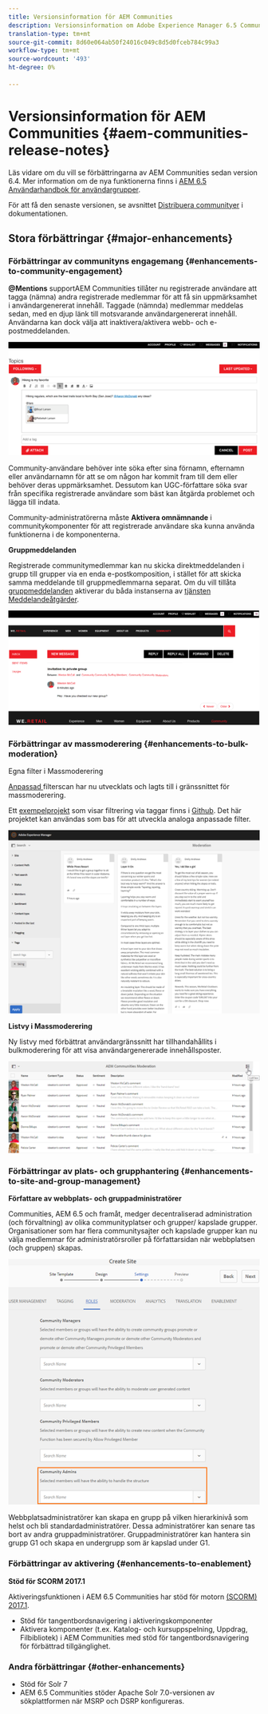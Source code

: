 ```yaml
---
title: Versionsinformation för AEM Communities
description: Versionsinformation om Adobe Experience Manager 6.5 Communities.
translation-type: tm+mt
source-git-commit: 8d60e064ab50f24016c049c8d5d0fceb784c99a3
workflow-type: tm+mt
source-wordcount: '493'
ht-degree: 0%

---
```



# Versionsinformation för AEM Communities {#aem-communities-release-notes}

Läs vidare om du vill se förbättringarna av AEM Communities sedan version 6.4. Mer information om de nya funktionerna finns i [AEM 6.5 Användarhandbok för användargrupper](https://helpx.adobe.com/experience-manager/6-4/communities/user-guide.html).

För att få den senaste versionen, se avsnittet [Distribuera communityer](https://helpx.adobe.com/in/experience-manager/6-4/help/communities/deploy-communities.html#LatestReleases) i dokumentationen.

## Stora förbättringar {#major-enhancements}

### Förbättringar av communityns engagemang {#enhancements-to-community-engagement}

**@Mentions**
supportAEM Communities tillåter nu registrerade användare att tagga (nämna) andra registrerade medlemmar för att få sin uppmärksamhet i användargenererat innehåll. Taggade (nämnda) medlemmar meddelas sedan, med en djup länk till motsvarande användargenererat innehåll. Användarna kan dock välja att inaktivera/aktivera webb- och e-postmeddelanden.

![Stöd för omnämnanden](assets/at-mentions.png)

Community-användare behöver inte söka efter sina förnamn, efternamn eller användarnamn för att se om någon har kommit fram till dem eller behöver deras uppmärksamhet. Dessutom kan UGC-författare söka svar från specifika registrerade användare som bäst kan åtgärda problemet och lägga till indata.

Community-administratörerna måste **Aktivera omnämnande** i communitykomponenter för att registrerade användare ska kunna använda funktionerna i de komponenterna.

**Gruppmeddelanden**

Registrerade communitymedlemmar kan nu skicka direktmeddelanden i grupp till grupper via en enda e-postkomposition, i stället för att skicka samma meddelande till gruppmedlemmarna separat. Om du vill tillåta [gruppmeddelanden](/help/communities/configure-messaging.md) aktiverar du båda instanserna av [tjänsten Meddelandeåtgärder](/help/communities/messaging.md#group-messaging).

![Gruppmeddelande](assets/group-messaging.png)

### Förbättringar av massmoderering {#enhancements-to-bulk-moderation}

Egna filter i Massmoderering

[Anpassad ](/help/communities/moderation.md#custom-filters) filterscan har nu utvecklats och lagts till i gränssnittet för massmoderering.

Ett [exempelprojekt](https://github.com/Adobe-Marketing-Cloud/aem-communities-extensions/tree/master/aem-communities-moderation-filter) som visar filtrering via taggar finns i [Github](https://github.com/Adobe-Marketing-Cloud/aem-communities-extensions/tree/master/aem-communities-moderation-filter). Det här projektet kan användas som bas för att utveckla analoga anpassade filter.

![Egna filter](assets/custom-tag-filter.png)

**Listvy i Massmoderering**

Ny listvy med förbättrat användargränssnitt har tillhandahållits i bulkmoderering för att visa användargenererade innehållsposter.

![Massmoderering i listvyn](assets/list-view-moderation.png)

### Förbättringar av plats- och grupphantering {#enhancements-to-site-and-group-management}

**Författare av webbplats- och gruppadministratörer**

Communities, AEM 6.5 och framåt, medger decentraliserad administration (och förvaltning) av olika communityplatser och grupper/ kapslade grupper. Organisationer som har flera communitysajter och kapslade grupper kan nu välja medlemmar för administratörsroller på författarsidan när webbplatsen (och gruppen) skapas.

![Webbplatsadministratör](assets/site-admin.png)

Webbplatsadministratörer kan skapa en grupp på vilken hierarkinivå som helst och bli standardadministratörer. Dessa administratörer kan senare tas bort av andra gruppadministratörer. Gruppadministratörer kan hantera sin grupp G1 och skapa en undergrupp som är kapslad under G1.

### Förbättringar av aktivering {#enhancements-to-enablement}

**Stöd för SCORM 2017.1**

Aktiveringsfunktionen i AEM 6.5 Communities har stöd för motorn [(SCORM) 2017.1](https://rusticisoftware.com/blog/scorm-engine-2017-released/).

* Stöd för tangentbordsnavigering i aktiveringskomponenter
* Aktivera komponenter (t.ex. Katalog- och kursuppspelning, Uppdrag, Filbibliotek) i AEM Communities med stöd för tangentbordsnavigering för förbättrad tillgänglighet.

### Andra förbättringar {#other-enhancements}

* Stöd för Solr 7
* AEM 6.5 Communities stöder Apache Solr 7.0-versionen av sökplattformen när MSRP och DSRP konfigureras.
